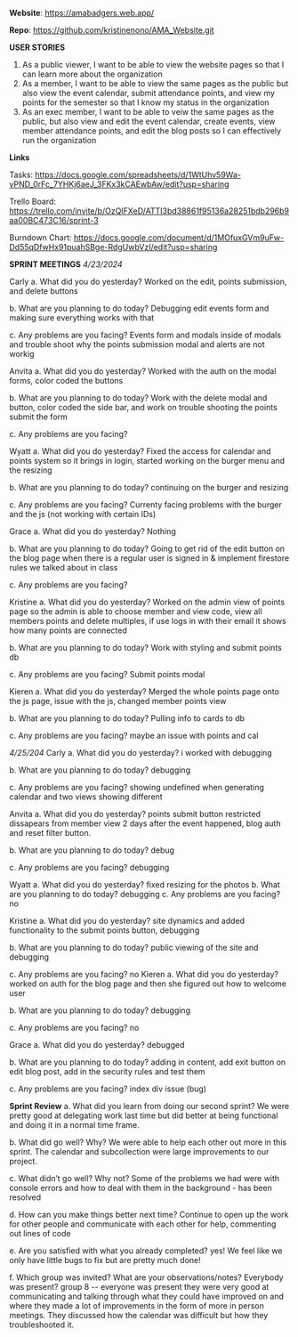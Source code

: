 **Website**: https://amabadgers.web.app/


**Repo**: https://github.com/kristinenono/AMA_Website.git


**USER STORIES**
1. As a public viewer, I want to be able to view the website pages so that I can learn more about the organization
2. As a member, I want to be able to view the same pages as the public but also view the event calendar, submit attendance points, and view my points for the semester so that I know my status in the organization
3. As an exec member, I want to be able to veiw the same pages as the public, but also view and edit the event calendar, create events, view member attendance points, and edit the blog posts so I can effectively run the organization

**Links**

Tasks: https://docs.google.com/spreadsheets/d/1WtUhv59Wa-vPND_0rFc_7YHKj6aeJ_3FKx3kCAEwbAw/edit?usp=sharing


Trello Board: https://trello.com/invite/b/OzQIFXeD/ATTI3bd38861f95136a28251bdb296b9aa00BC473C16/sprint-3


Burndown Chart: https://docs.google.com/document/d/1MOfuxGVm9uFw-Dd55qDfwHx91puahSBge-RdgUwbVzI/edit?usp=sharing


**SPRINT MEETINGS**
*4/23/2024*

Carly
a. What did you do yesterday?
Worked on the edit, points submission, and delete buttons

b. What are you planning to do today?
Debugging edit events form and making sure everything works with that

c. Any problems are you facing?
Events form and modals inside of modals and trouble shoot why the points submission modal and alerts are not workig

Anvita
a. What did you do yesterday?
Worked with the auth on the modal forms, color coded the buttons

b. What are you planning to do today?
Work with the delete modal and button, color coded the side bar, and work on trouble shooting the points submit the form

c. Any problems are you facing?


Wyatt
a. What did you do yesterday?
Fixed the access for calendar and points system so it brings in login, started working on the burger menu and the resizing 

b. What are you planning to do today?
continuing on the burger and resizing

c. Any problems are you facing?
Currenty facing problems with the burger and the js (not working with certain IDs)

Grace
a. What did you do yesterday?
Nothing

b. What are you planning to do today?
Going to get rid of the edit button on the blog page when there is a regular user is signed in & implement firestore rules we talked about in class

c. Any problems are you facing?

Kristine
a. What did you do yesterday?
Worked on the admin view of points page so the admin is able to choose member and view code, view all members points and delete multiples, if use logs in with their email it shows how many points are connected

b. What are you planning to do today?
Work with styling and submit points db

c. Any problems are you facing?
Submit points modal

Kieren
a. What did you do yesterday?
Merged the whole points page onto the js page, issue with the js, changed member points view

b. What are you planning to do today?
Pulling info to cards to db 

c. Any problems are you facing?
maybe an issue with points and cal


*4/25/204*
Carly 
a. What did you do yesterday?
i worked with debugging 

b. What are you planning to do today?
debugging

c. Any problems are you facing?
showing undefined when generating calendar and two views showing different

Anvita 
a. What did you do yesterday?
points submit button restricted dissapears from member view 2 days after the event happened, blog auth and reset filter button.

b. What are you planning to do today?
debug

c. Any problems are you facing?
debugging 


Wyatt
a. What did you do yesterday?
fixed resizing for the photos
b. What are you planning to do today?
debugging
c. Any problems are you facing?
no

Kristine
a. What did you do yesterday?
site dynamics and added functionality to the submit points button, debugging 

b. What are you planning to do today?
public viewing of the site and debugging

c. Any problems are you facing?
no
Kieren
a. What did you do yesterday?
worked on auth for the blog page and then she figured out how to welcome user

b. What are you planning to do today?
debugging

c. Any problems are you facing?
no

Grace
a. What did you do yesterday?
debugged

b. What are you planning to do today?
adding in content, add exit button on edit blog post, add in the security rules and test them

c. Any problems are you facing?
index div issue (bug)


**Sprint Review**
a. What did you learn from doing our second sprint?
We were pretty good at delegating work last time but did better at being functional and doing it in a normal time frame. 

b. What did go well? Why?
We were able to help each other out more in this sprint. The calendar and subcollection were large improvements to our project. 

c. What didn’t go well? Why not?
Some of the problems we had were with console errors and how to deal with them in the background - has been resolved

d. How can you make things better next time?
Continue to open up the work for other people and communicate with each other for help, commenting out lines of code 

e. Are you satisfied with what you already completed?
yes! We feel like we only have little bugs to fix but are pretty much done!

f. Which group was invited? What are your observations/notes? Everybody was present?
group 8 -- everyone was present 
they were very good at communicating and talking through what they could have improved on and where they made a lot of improvements in the form of more in person meetings. They discussed how the calendar was difficult but how they troubleshooted it. 

